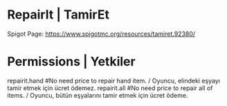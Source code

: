 # RepairIt | TamirEt

Spigot Page: https://www.spigotmc.org/resources/tamiret.92380/

# Permissions | Yetkiler

repairit.hand       #No need price to repair hand item. / Oyuncu, elindeki eşyayı tamir etmek için ücret ödemez.
repairit.all       #No need price to repair all of items. / Oyuncu, bütün eşyalarını tamir etmek için ücret ödeme.

